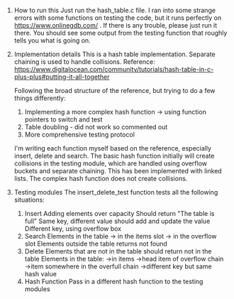 1. How to run this
    Just run the hash_table.c file. I ran into some strange errors with some functions on testing the code, but it runs perfectly on https://www.onlinegdb.com/ . If there is any trouble, please just run it there.
    You should see some output from the testing function that roughly tells you what is going on.

2. Implementation details
    This is a hash table implementation. Separate chaining is used to handle collisions.
    Reference: https://www.digitalocean.com/community/tutorials/hash-table-in-c-plus-plus#putting-it-all-together

    Following the broad structure of the reference, but trying to do a few things differently:
    1. Implementing a more complex hash function -> using function pointers to switch and test
    2. Table doubling - did not work so commented out
    3. More comprehensive testing protocol

    I'm writing each function myself based on the reference, especially insert, delete and search.
    The basic hash function initially will create collisions in the testing module, which are handled using overflow buckets and separate chaining. This has been implemented with linked lists.
    The complex hash function does not create collisions. 

3. Testing modules
    The insert_delete_test function tests all the following situations:
    1. Insert
    Adding elements over capacity
        Should return "The table is full"
    Same key, different value
        should add and update the value
    Different key, using overflow box
    2. Search
    Elements in the table
        -> in the items slot
        -> in the overflow slot
    Elements outside the table
        returns not found
    3. Delete
    Elements that are not in the table
        should return not in the table
    Elements in the table:
        ->in items
        ->head item of overflow chain
        ->item somewhere in the overfull chain
        ->different key but same hash value
    4. Hash Function
    Pass in a different hash function to the testing modules